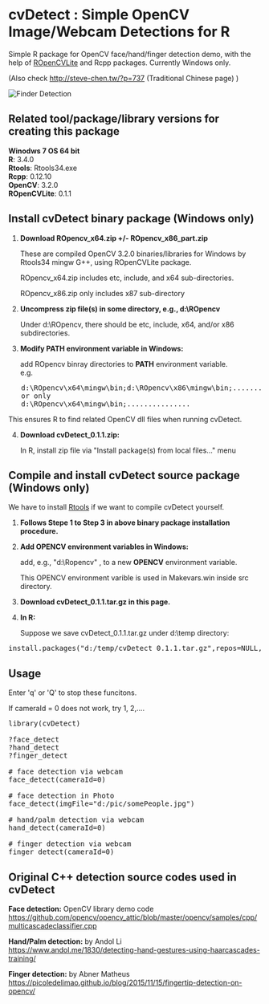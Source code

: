 # cvDetect : Simple OpenCV Image/Webcam Detections for R
Simple R package for OpenCV face/hand/finger detection demo, with the help of [ROpenCVLite](https://github.com/swarm-lab/ROpenCVLite) and Rcpp packages. Currently Windows only.

(Also check http://steve-chen.tw/?p=737  (Traditional Chinese page) )

![Finder Detection](http://steve-chen.tw/wp-content/uploads/2017/05/finger001.jpg)

## Related tool/package/library versions for creating this package

__Winodws 7 OS 64 bit__  
__R__: 3.4.0  
__Rtools__: Rtools34.exe  
__Rcpp__: 0.12.10  
__OpenCV__: 3.2.0  
__ROpenCVLite__: 0.1.1

## Install cvDetect binary package (Windows only)

1. __Download ROpencv_x64.zip +/- ROpencv_x86_part.zip__

   These are compiled OpenCV 3.2.0 binaries/libraries for Windows by Rtools34 mingw G++, using ROpenCVLite package.
   
   ROpencv_x64.zip includes etc, include, and x64 sub-directories.
   
   ROpencv_x86.zip only includes x87 sub-directory   

2. __Uncompress zip file(s) in some directory, e.g., d:\ROpencv__

   Under d:\ROpencv, there should be etc, include, x64, and/or x86 subdirectories.

3. __Modify PATH environment variable in Windows:__

   add ROpencv binray directories to __PATH__ environment variable.     
   e.g.  
<pre>
   d:\ROpencv\x64\mingw\bin;d:\ROpencv\x86\mingw\bin;............... 
   or only
   d:\ROpencv\x64\mingw\bin;............... 
</pre>   
   This ensures R to find related OpenCV dll files when running cvDetect.  

4. __Download cvDetect_0.1.1.zip:__

   In R, install zip file via "Install package(s) from local files..." menu

## Compile and install cvDetect source package (Windows only) 

We have to install [Rtools](https://cran.r-project.org/bin/windows/Rtools/) if we want to compile cvDetect yourself.

1. __Follows Stepe 1 to Step 3 in above binary package installation procedure.__ 

2. __Add OPENCV environment variables in Windows:__

   add, e.g., "d:\Ropencv" , to a new  __OPENCV__ environment variable.

   This OPENCV environment varible is used in Makevars.win inside src directory.
   
3. __Download  cvDetect_0.1.1.tar.gz in this page.__

4. __In R:__ 

   Suppose we save cvDetect_0.1.1.tar.gz under d:\temp directory:  
<pre>
install.packages("d:/temp/cvDetect_0.1.1.tar.gz",repos=NULL,type="source")  
</pre>

## Usage

Enter 'q' or 'Q' to stop these funcitons.

If cameraId = 0 does not work, try 1, 2,.... 

<pre>
library(cvDetect)

?face_detect
?hand_detect
?finger_detect

# face detection via webcam
face_detect(cameraId=0)

# face detection in Photo 
face_detect(imgFile="d:/pic/somePeople.jpg")

# hand/palm detection via webcam
hand_detect(cameraId=0)

# finger detection via webcam
finger_detect(cameraId=0)
</pre>

## Original C++ detection source codes used in cvDetect

__Face detection:__  OpenCV library demo code  
https://github.com/opencv/opencv_attic/blob/master/opencv/samples/cpp/multicascadeclassifier.cpp

__Hand/Palm detection:__  by Andol Li  
https://www.andol.me/1830/detecting-hand-gestures-using-haarcascades-training/

__Finger detection:__ by Abner Matheus  
https://picoledelimao.github.io/blog/2015/11/15/fingertip-detection-on-opencv/
